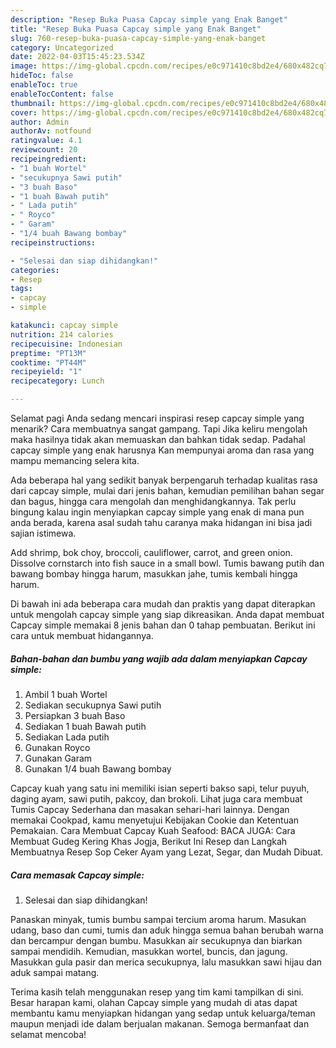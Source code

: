 ```yaml
---
description: "Resep Buka Puasa Capcay simple yang Enak Banget"
title: "Resep Buka Puasa Capcay simple yang Enak Banget"
slug: 760-resep-buka-puasa-capcay-simple-yang-enak-banget
category: Uncategorized
date: 2022-04-03T15:45:23.534Z
image: https://img-global.cpcdn.com/recipes/e0c971410c8bd2e4/680x482cq70/capcay-simple-foto-resep-utama.jpg
hideToc: false
enableToc: true
enableTocContent: false
thumbnail: https://img-global.cpcdn.com/recipes/e0c971410c8bd2e4/680x482cq70/capcay-simple-foto-resep-utama.jpg
cover: https://img-global.cpcdn.com/recipes/e0c971410c8bd2e4/680x482cq70/capcay-simple-foto-resep-utama.jpg
author: Admin
authorAv: notfound
ratingvalue: 4.1
reviewcount: 20
recipeingredient:
- "1 buah Wortel"
- "secukupnya Sawi putih"
- "3 buah Baso"
- "1 buah Bawah putih"
- " Lada putih"
- " Royco"
- " Garam"
- "1/4 buah Bawang bombay"
recipeinstructions:

- "Selesai dan siap dihidangkan!"
categories:
- Resep
tags:
- capcay
- simple

katakunci: capcay simple 
nutrition: 214 calories
recipecuisine: Indonesian
preptime: "PT13M"
cooktime: "PT44M"
recipeyield: "1"
recipecategory: Lunch

---
```



Selamat pagi Anda sedang mencari inspirasi resep capcay simple yang menarik? Cara membuatnya sangat gampang. Tapi Jika keliru mengolah maka hasilnya tidak akan memuaskan dan bahkan tidak sedap. Padahal capcay simple yang enak harusnya Kan mempunyai aroma dan rasa yang mampu memancing selera kita.


Ada beberapa hal yang sedikit banyak berpengaruh terhadap kualitas rasa dari capcay simple, mulai dari jenis bahan, kemudian pemilihan bahan segar dan bagus, hingga cara mengolah dan menghidangkannya. Tak perlu bingung kalau ingin menyiapkan capcay simple yang enak di mana pun anda berada, karena asal sudah tahu caranya maka hidangan ini bisa jadi sajian istimewa.

Add shrimp, bok choy, broccoli, cauliflower, carrot, and green onion. Dissolve cornstarch into fish sauce in a small bowl. Tumis bawang putih dan bawang bombay hingga harum, masukkan jahe, tumis kembali hingga harum.


Di bawah ini ada beberapa cara mudah dan praktis yang dapat diterapkan untuk mengolah capcay simple yang siap dikreasikan. Anda dapat membuat Capcay simple memakai 8 jenis bahan dan 0 tahap pembuatan. Berikut ini cara untuk membuat hidangannya.

<!--inarticleads1-->

##### Bahan-bahan dan bumbu yang wajib ada dalam menyiapkan Capcay simple:

1. Ambil 1 buah Wortel
1. Sediakan secukupnya Sawi putih
1. Persiapkan 3 buah Baso
1. Sediakan 1 buah Bawah putih
1. Sediakan  Lada putih
1. Gunakan  Royco
1. Gunakan  Garam
1. Gunakan 1/4 buah Bawang bombay


Capcay kuah yang satu ini memiliki isian seperti bakso sapi, telur puyuh, daging ayam, sawi putih, pakcoy, dan brokoli. Lihat juga cara membuat Tumis Capcay Sederhana dan masakan sehari-hari lainnya. Dengan memakai Cookpad, kamu menyetujui Kebijakan Cookie dan Ketentuan Pemakaian. Cara Membuat Capcay Kuah Seafood: BACA JUGA: Cara Membuat Gudeg Kering Khas Jogja, Berikut Ini Resep dan Langkah Membuatnya Resep Sop Ceker Ayam yang Lezat, Segar, dan Mudah Dibuat. 

<!--inarticleads2-->

##### Cara memasak Capcay simple:


1. Selesai dan siap dihidangkan!

Panaskan minyak, tumis bumbu sampai tercium aroma harum. Masukan udang, baso dan cumi, tumis dan aduk hingga semua bahan berubah warna dan bercampur dengan bumbu. Masukkan air secukupnya dan biarkan sampai mendidih. Kemudian, masukkan wortel, buncis, dan jagung. Masukkan gula pasir dan merica secukupnya, lalu masukkan sawi hijau dan aduk sampai matang. 

Terima kasih telah menggunakan resep yang tim kami tampilkan di sini. Besar harapan kami, olahan Capcay simple yang mudah di atas dapat membantu kamu menyiapkan hidangan yang sedap untuk keluarga/teman maupun menjadi ide dalam berjualan makanan. Semoga bermanfaat dan selamat mencoba!
